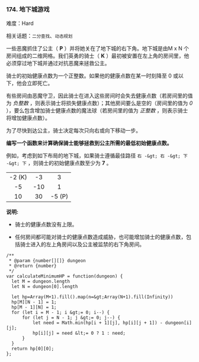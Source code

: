 ### 174. 地下城游戏

难度：Hard

相关话题：`二分查找`、`动态规划`

一些恶魔抓住了公主（ **P** ）并将她关在了地下城的右下角。地下城是由M x N 个房间组成的二维网格。我们英勇的骑士（ **K** ）最初被安置在左上角的房间里，他必须穿过地下城并通过对抗恶魔来拯救公主。

骑士的初始健康点数为一个正整数。如果他的健康点数在某一时刻降至 0 或以下，他会立即死亡。

有些房间由恶魔守卫，因此骑士在进入这些房间时会失去健康点数（若房间里的值为 *负整数* ，则表示骑士将损失健康点数）；其他房间要么是空的（房间里的值为  *0* ），要么包含增加骑士健康点数的魔法球（若房间里的值为 *正整数* ，则表示骑士将增加健康点数）。

为了尽快到达公主，骑士决定每次只向右或向下移动一步。



 **编写一个函数来计算确保骑士能够拯救到公主所需的最低初始健康点数。** 

例如，考虑到如下布局的地下城，如果骑士遵循最佳路径  `右 -&gt; 右 -&gt; 下 -&gt; 下` ，则骑士的初始健康点数至少为  **7** 。


||||
|:---:|:---:|:---:|
| -2 (K)| -3| 3|  
| -5| -10| 1|  
| 10| 30| -5 (P)|  


 **说明:** 


* 骑士的健康点数没有上限。


* 任何房间都可能对骑士的健康点数造成威胁，也可能增加骑士的健康点数，包括骑士进入的左上角房间以及公主被监禁的右下角房间。




```
/**
 * @param {number[][]} dungeon
 * @return {number}
 */
var calculateMinimumHP = function(dungeon) {
  let M = dungeon.length
  let N = dungeon[0].length

  let hp=Array(M+1).fill().map(n=&gt;Array(N+1).fill(Infinity))
  hp[M][N - 1] = 1;
  hp[M - 1][N] = 1;
  for (let i = M - 1; i &gt;= 0; i--) {
      for (let j = N - 1; j &gt;= 0; j--) {
          let need = Math.min(hp[i + 1][j], hp[i][j + 1]) - dungeon[i][j];
          hp[i][j] = need &lt;= 0 ? 1 : need;
      }
  }
  return hp[0][0];    
};



```
